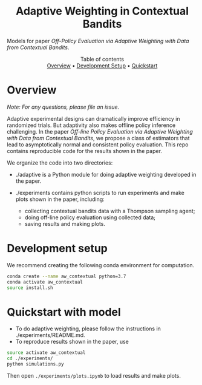 <h1 align="center">Adaptive Weighting in Contextual Bandits</h1>

Models for paper _Off-Policy Evaluation via Adaptive Weighting with Data from Contextual Bandits_.

<p align="center">
  Table of contents </br>
  <a href="#overview">Overview</a> •
  <a href="#development-setup">Development Setup</a> •
  <a href="#quickstart-with-model">Quickstart</a> 
</p>


# Overview

*Note: For any questions, please file an issue.*

Adaptive experimental designs can dramatically improve efficiency in randomized trials. But adaptivity also makes offline policy inference challenging. In the paper _Off-line Policy Evaluation via Adaptive Weighting with Data from Contextual Bandits_, we propose a class of estimators that lead to asymptotically normal and consistent policy evaluation. This repo contains reproducible code for the results shown in the paper. 

We organize the code into two directories:
- ./adaptive is a Python module for doing adaptive weighting developed in the paper.

- ./experiments contains python scripts to run experiments and make plots shown in the paper, including:
   - collecting contextual bandits data with a Thompson sampling agent;
   - doing off-line policy evaluation using collected data;
   - saving results and making plots. 

# Development setup

We recommend creating the following conda environment for computation.
```bash
conda create --name aw_contextual python=3.7
conda activate aw_contextual
source install.sh
```

# Quickstart with model

- To do adaptive weighting, please follow the instructions in ./experiments/README.md.
- To reproduce results shown in the paper, use
```bash
source activate aw_contextual
cd ./experiments/
python simulations.py
```
Then open `./experiments/plots.ipynb` to load results and make plots. 


